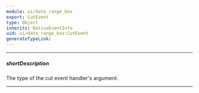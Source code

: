 ```yaml
---
module: ui/date_range_box
export: CutEvent
type: Object
inherits: NativeEventInfo
uid: ui/date_range_box:CutEvent
generateTypeLink: 
---
```

---
##### shortDescription
The type of the cut event handler's argument.

---
<!-- Description goes here -->